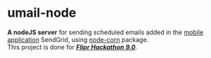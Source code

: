 # umail-node
**A nodeJS server** for sending scheduled emails added in the [mobile application](https://github.com/ARUN1321/umail) SendGrid, using [node-corn](https://www.npmjs.com/package/node-cron) package.<br>This project is done for ***[Flipr Hackathon 9.0](https://flipr.ai/)***.<br>
